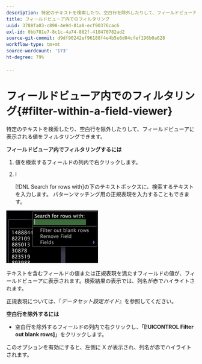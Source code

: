 ```yaml
---
description: 特定のテキストを検索したり、空白行を除外したりして、フィールドビューアに表示される値をフィルタリングできます。
title: フィールドビューア内でのフィルタリング
uuid: 3788fa03-c898-4e9d-81a0-ecf90376cac6
exl-id: 0bb781e7-8c1c-4a74-882f-410470782ad2
source-git-commit: d9df90242ef96188f4e4b5e6d04cfef196b0a628
workflow-type: tm+mt
source-wordcount: '173'
ht-degree: 79%

---
```


# フィールドビューア内でのフィルタリング{#filter-within-a-field-viewer}

特定のテキストを検索したり、空白行を除外したりして、フィールドビューアに表示される値をフィルタリングできます。

**フィールドビューア内でフィルタリングするには**

1. 値を検索するフィールドの列内で右クリックします。
1. I

   [!DNL Search for rows with]の下のテキストボックスに、検索するテキストを入力します。 パターンマッチング用の正規表現を入力することもできます。

![](assets/vis_FieldViewer_Search.png)

テキストを含むフィールドの値または正規表現を満たすフィールドの値が、フィールドビューアに表示されます。検索結果の表示では、列名が赤でハイライトされます。

正規表現については、『*データセット設定ガイド*』を参照してください。

**空白行を除外するには**

* 空白行を除外するフィールドの列内で右クリックし、「**[!UICONTROL Filter out blank rows]**」をクリックします。

このオプションを有効にすると、左側に X が表示され、列名が赤でハイライトされます。
